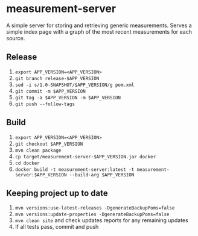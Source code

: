 # measurement-server
A simple server for storing and retrieving generic measurements. Serves a simple index page with a graph of the most recent measurements for each source.

## Release
1. `export APP_VERSION=<APP_VERSION>`
2. `git branch release-$APP_VERSION`
3. `sed -i s/1.0-SNAPSHOT/$APP_VERSION/g pom.xml`
4. `git commit -m $APP_VERSION`
5. `git tag -a $APP_VERSION -m $APP_VERSION`
6. `git push --follow-tags`

## Build
1. `export APP_VERSION=<APP_VERSION>`
2. `git checkout $APP_VERSION`
3. `mvn clean package`
4. `cp target/measurement-server-$APP_VERSION.jar docker`
5. `cd docker`
6. `docker build -t measurement-server:latest -t measurement-server:$APP_VERSION --build-arg $APP_VERSION`

## Keeping project up to date
1. `mvn versions:use-latest-releases -DgenerateBackupPoms=false`
2. `mvn versions:update-properties -DgenerateBackupPoms=false`
3. `mvn clean site` and check updates reports for any remaining updates
4. If all tests pass, commit and push

